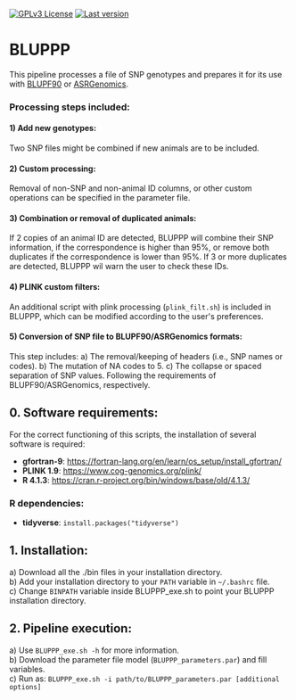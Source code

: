 [![GPLv3 License](https://img.shields.io/badge/License-GPL%20v3-yellow.svg)](https://opensource.org/licenses/)
[![Last version](https://img.shields.io/github/tag/alopgar/BLUPPP.svg)](https://img.shields.io/github/tag/alopgar/BLUPPP.svg)

# BLUPPP
This pipeline processes a file of SNP genotypes and prepares it for its use with [BLUPF90](http://nce.ads.uga.edu/wiki/doku.php) or [ASRGenomics](https://asreml.kb.vsni.co.uk/asrgenomics-download-success/).

### Processing steps included:
#### 1) Add new genotypes:
Two SNP files might be combined if new animals are to be included.
#### 2) Custom processing:
Removal of non-SNP and non-animal ID columns, or other custom operations can be specified in the parameter file.
#### 3) Combination or removal of duplicated animals:
If 2 copies of an animal ID are detected, BLUPPP will combine their SNP information, if the correspondence is higher than 95%, or remove both duplicates if the correspondence is lower than 95%. If 3 or more duplicates are detected, BLUPPP wil warn the user to check these IDs.
#### 4) PLINK custom filters:
An additional script with plink processing (`plink_filt.sh`) is included in BLUPPP, which can be modified according to the user's preferences.
#### 5) Conversion of SNP file to BLUPF90/ASRGenomics formats:
This step includes:
a) The removal/keeping of headers (i.e., SNP names or codes).
b) The mutation of NA codes to 5.
c) The collapse or spaced separation of SNP values.
Following the requirements of BLUPF90/ASRGenomics, respectively.

## 0. Software requirements:
For the correct functioning of this scripts, the installation of several software is required:
- **gfortran-9**: https://fortran-lang.org/en/learn/os_setup/install_gfortran/
- **PLINK 1.9**: https://www.cog-genomics.org/plink/
- **R 4.1.3**: https://cran.r-project.org/bin/windows/base/old/4.1.3/

### R dependencies:
- **tidyverse**: `install.packages("tidyverse")`

## 1. Installation:
a) Download all the ./bin files in your installation directory.  
b) Add your installation directory to your `PATH` variable in `~/.bashrc` file.  
c) Change `BINPATH` variable inside BLUPPP_exe.sh to point your BLUPPP installation directory.

## 2. Pipeline execution:
a) Use `BLUPPP_exe.sh -h` for more information.  
b) Download the parameter file model (`BLUPPP_parameters.par`) and fill variables.  
c) Run as: `BLUPPP_exe.sh -i path/to/BLUPPP_parameters.par [additional options]`
